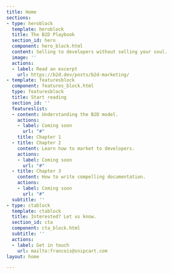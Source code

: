 ```yaml
---
title: Home
sections:
- type: heroblock
  template: heroblock
  title: The B2D Playbook
  section_id: hero
  component: hero_block.html
  content: Selling to developers without selling your soul.
  image: ''
  actions:
  - label: Read an excerpt
    url: https://b2d.dev/posts/b2d-marketing/
- template: featuresblock
  component: features_block.html
  type: featuresblock
  title: Start reading
  section_id: ''
  featureslist:
  - content: Understanding the B2D model.
    actions:
    - label: Coming soon
      url: "#"
    title: Chapter 1
  - title: Chapter 2
    content: Learn how to market to developers.
    actions:
    - label: Coming soon
      url: "#"
  - title: Chapter 3
    content: How to write compelling documentation.
    actions:
    - label: Coming soon
      url: "#"
  subtitle: ''
- type: ctablock
  template: ctablock
  title: Interested? Let us know.
  section_id: cta
  component: cta_block.html
  subtitle: ''
  actions:
  - label: Get in touch
    url: mailto:francois@snipcart.com
layout: home

---
```

